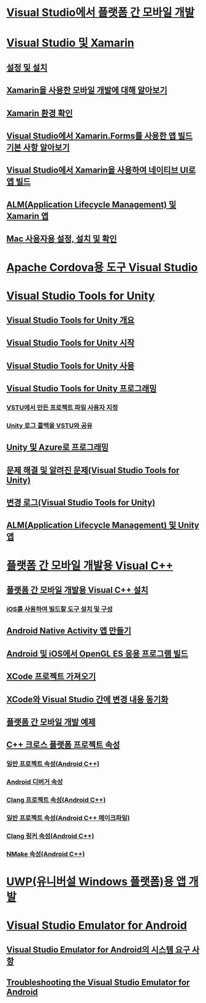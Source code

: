 # [Visual Studio에서 플랫폼 간 모바일 개발](cross-platform-mobile-development-in-visual-studio.md)
# [Visual Studio 및 Xamarin](visual-studio-and-xamarin.md)
## [설정 및 설치](setup-and-install.md)
## [Xamarin을 사용한 모바일 개발에 대해 알아보기](learn-about-mobile-development-with-xamarin.md)
## [Xamarin 환경 확인](verify-your-xamarin-environment.md)
## [Visual Studio에서 Xamarin.Forms를 사용한 앱 빌드 기본 사항 알아보기](learn-app-building-basics-with-xamarin-forms-in-visual-studio.md)
## [Visual Studio에서 Xamarin을 사용하여 네이티브 UI로 앱 빌드](build-apps-with-native-ui-using-xamarin-in-visual-studio.md)
## [ALM(Application Lifecycle Management) 및 Xamarin 앱](application-lifecycle-management-alm-with-xamarin-apps.md)
## [Mac 사용자용 설정, 설치 및 확인](setup-install-and-verifications-for-mac-users.md)
# [Apache Cordova용 도구 Visual Studio](visual-studio-tools-for-apache-cordova.md)
# [Visual Studio Tools for Unity](visual-studio-tools-for-unity.md)
## [Visual Studio Tools for Unity 개요](overview-of-visual-studio-tools-for-unity.md)
## [Visual Studio Tools for Unity 시작](getting-started-with-visual-studio-tools-for-unity.md)
## [Visual Studio Tools for Unity 사용](using-visual-studio-tools-for-unity.md)
## [Visual Studio Tools for Unity 프로그래밍](programming-visual-studio-tools-for-unity.md)
### [VSTU에서 만든 프로젝트 파일 사용자 지정](customize-project-files-created-by-vstu.md)
### [Unity 로그 콜백을 VSTU와 공유](share-the-unity-log-callback-with-vstu.md)
## [Unity 및 Azure로 프로그래밍](visual-studio-tools-for-unity-azure.md)
## [문제 해결 및 알려진 문제(Visual Studio Tools for Unity)](troubleshooting-and-known-issues-visual-studio-tools-for-unity.md)
## [변경 로그(Visual Studio Tools for Unity)](change-log-visual-studio-tools-for-unity.md)
## [ALM(Application Lifecycle Management) 및 Unity 앱](application-lifecycle-management-alm-with-unity-apps.md)
# [플랫폼 간 모바일 개발용 Visual C++](visual-cpp-for-cross-platform-mobile-development.md)
## [플랫폼 간 모바일 개발용 Visual C++ 설치](install-visual-cpp-for-cross-platform-mobile-development.md)
### [iOS를 사용하여 빌드할 도구 설치 및 구성](install-and-configure-tools-to-build-using-ios.md)
## [Android Native Activity 앱 만들기](create-an-android-native-activity-app.md)
## [Android 및 iOS에서 OpenGL ES 응용 프로그램 빌드](build-an-opengl-es-application-on-android-and-ios.md)
## [XCode 프로젝트 가져오기](import-an-xcode-project.md)
## [XCode와 Visual Studio 간에 변경 내용 동기화](sync-changes-between-xcode-and-visual-studio.md)
## [플랫폼 간 모바일 개발 예제](cross-platform-mobile-development-examples.md)
## [C++ 크로스 플랫폼 프로젝트 속성](cross-platform-prop-pages.md)
### [일반 프로젝트 속성(Android C++)](general-android-prop-page.md)
### [Android 디버거 속성](android-debugger-prop-page.md)
### [Clang 프로젝트 속성(Android C++)](clang-android-prop-page.md)
### [일반 프로젝트 속성(Android C++ 메이크파일)](general-makefile-android-prop-page.md)
### [Clang 링커 속성(Android C++)](clanglink-prop-page.md)
### [NMake 속성(Android C++)](nmake-android-prop-page.md)
# [UWP(유니버설 Windows 플랫폼)용 앱 개발](develop-apps-for-the-universal-windows-platform-uwp.md)
# [Visual Studio Emulator for Android](visual-studio-emulator-for-android.md)
## [Visual Studio Emulator for Android의 시스템 요구 사항](system-requirements-for-the-visual-studio-emulator-for-android.md)
## [Troubleshooting the Visual Studio Emulator for Android](troubleshooting-the-visual-studio-emulator-for-android.md)
